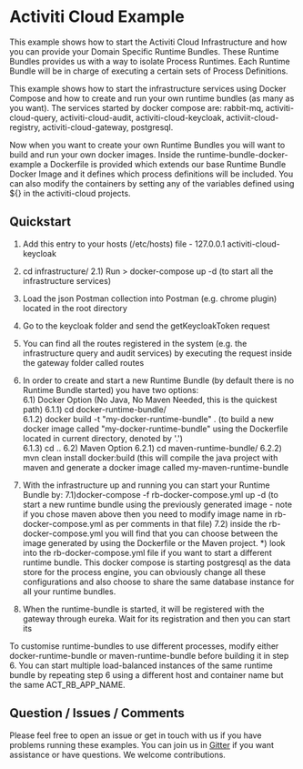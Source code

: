 # Activiti Cloud Example

This example shows how to start the Activiti Cloud Infrastructure and how you can provide your Domain Specific Runtime Bundles.
These Runtime Bundles provides us with a way to isolate Process Runtimes. Each Runtime Bundle will be in charge of executing a certain sets of 
Process Definitions. 

This example shows how to start the infrastructure services using Docker Compose and how to create and run your own runtime bundles (as many as you want).
The services started by docker compose are: rabbit-mq, activiti-cloud-query, activiti-cloud-audit, activiti-cloud-keycloak, activiit-cloud-registry, activiti-cloud-gateway, postgresql.

Now when you want to create your own Runtime Bundles you will want to build and run your own docker images. Inside the runtime-bundle-docker-example a Dockerfile is provided which extends our base Runtime Bundle Docker Image and it defines which process definitions will 
be included. You can also modify the containers by setting any of the variables defined using ${} in the activiti-cloud projects.

## Quickstart

1) Add this entry to your hosts (/etc/hosts) file - 127.0.0.1       activiti-cloud-keycloak
2) cd infrastructure/ 
   2.1) Run > docker-compose up -d (to start all the infrastructure services) 
3) Load the json Postman collection into Postman (e.g. chrome plugin) located in the root directory 
4) Go to the keycloak folder and send the getKeycloakToken request
5) You can find all the routes registered in the system (e.g. the infrastructure query and audit services) by executing the request inside the gateway folder called routes
6) In order to create and start a new Runtime Bundle (by default there is no Runtime Bundle started) you have two options:\
    6.1) Docker Option (No Java, No Maven Needed, this is the quickest path)
        6.1.1) cd docker-runtime-bundle/ \
        6.1.2) docker build -t "my-docker-runtime-bundle" . (to build a new docker image called "my-docker-runtime-bundle" using the Dockerfile located in current directory, denoted by '.')\
        6.1.3) cd ..
    6.2) Maven Option
        6.2.1) cd maven-runtime-bundle/ 
        6.2.2) mvn clean install docker:build (this will compile the java project with maven and generate a docker image called my-maven-runtime-bundle
              
7) With the infrastructure up and running you can start your Runtime Bundle by:
    7.1)docker-compose -f rb-docker-compose.yml up -d (to start a new runtime bundle using the previously generated image - note if you chose maven above then you need to modify image name in rb-docker-compose.yml as per comments in that file)
    7.2) inside the rb-docker-compose.yml you will find that you can choose between the image generated by using the Dockerfile or the Maven project.
        *) look into the rb-docker-compose.yml file if you want to start a different runtime bundle. This docker compose is starting
    postgresql as the data store for the process engine, you can obviously change all these configurations and also choose to share the
    same database instance for all your runtime bundles.
8) When the runtime-bundle is started, it will be registered with the gateway through eureka. Wait for its registration and then you can start its 
    
To customise runtime-bundles to use different processes, modify either docker-runtime-bundle or maven-runtime-bundle before building it in step 6. You can start multiple load-balanced instances of the same runtime bundle by repeating step 6 using a different host and container name but the same ACT_RB_APP_NAME.
    
## Question / Issues / Comments
Please feel free to open an issue or get in touch with us if you have problems running these 
examples. You can join us in [Gitter](https://gitter.im/Activiti/Activiti7?utm_source=share-link&utm_medium=link&utm_campaign=share-link) if you want assistance or have questions. 
We welcome contributions.  
